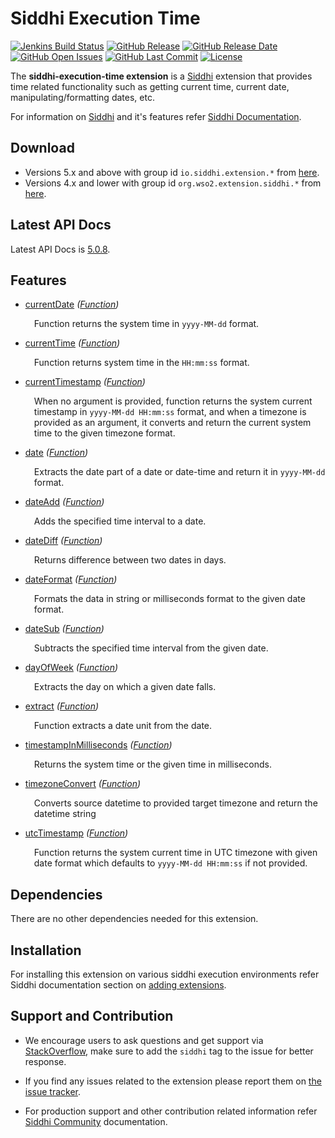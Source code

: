 Siddhi Execution Time
======================================

  [![Jenkins Build Status](https://wso2.org/jenkins/job/siddhi/job/siddhi-execution-time/badge/icon)](https://wso2.org/jenkins/job/siddhi/job/siddhi-execution-time/)
  [![GitHub Release](https://img.shields.io/github/release/siddhi-io/siddhi-execution-time.svg)](https://github.com/siddhi-io/siddhi-execution-time/releases)
  [![GitHub Release Date](https://img.shields.io/github/release-date/siddhi-io/siddhi-execution-time.svg)](https://github.com/siddhi-io/siddhi-execution-time/releases)
  [![GitHub Open Issues](https://img.shields.io/github/issues-raw/siddhi-io/siddhi-execution-time.svg)](https://github.com/siddhi-io/siddhi-execution-time/issues)
  [![GitHub Last Commit](https://img.shields.io/github/last-commit/siddhi-io/siddhi-execution-time.svg)](https://github.com/siddhi-io/siddhi-execution-time/commits/master)
  [![License](https://img.shields.io/badge/License-Apache%202.0-blue.svg)](https://opensource.org/licenses/Apache-2.0)

The **siddhi-execution-time extension** is a <a target="_blank" href="https://siddhi.io/">Siddhi</a> extension that provides time related functionality such as getting current time, current date, manipulating/formatting dates, etc.
 
For information on <a target="_blank" href="https://siddhi.io/">Siddhi</a> and it's features refer <a target="_blank" href="https://siddhi.io/redirect/docs.html">Siddhi Documentation</a>. 

## Download

* Versions 5.x and above with group id `io.siddhi.extension.*` from <a target="_blank" href="https://mvnrepository.com/artifact/io.siddhi.extension.execution.time/siddhi-execution-time/">here</a>.
* Versions 4.x and lower with group id `org.wso2.extension.siddhi.*` from <a target="_blank" href="https://mvnrepository.com/artifact/org.wso2.extension.siddhi.execution.time/siddhi-execution-time">here</a>.

## Latest API Docs 

Latest API Docs is <a target="_blank" href="https://siddhi-io.github.io/siddhi-execution-time/api/5.0.8">5.0.8</a>.

## Features

* <a target="_blank" href="https://siddhi-io.github.io/siddhi-execution-time/api/5.0.8/#currentdate-function">currentDate</a> *(<a target="_blank" href="http://siddhi.io/en/v5.1/docs/query-guide/#function">Function</a>)*<br> <div style="padding-left: 1em;"><p><p style="word-wrap: break-word;margin: 0;">Function returns the system time in <code>yyyy-MM-dd</code> format.</p></p></div>
* <a target="_blank" href="https://siddhi-io.github.io/siddhi-execution-time/api/5.0.8/#currenttime-function">currentTime</a> *(<a target="_blank" href="http://siddhi.io/en/v5.1/docs/query-guide/#function">Function</a>)*<br> <div style="padding-left: 1em;"><p><p style="word-wrap: break-word;margin: 0;">Function returns system time in the <code>HH:mm:ss</code> format.</p></p></div>
* <a target="_blank" href="https://siddhi-io.github.io/siddhi-execution-time/api/5.0.8/#currenttimestamp-function">currentTimestamp</a> *(<a target="_blank" href="http://siddhi.io/en/v5.1/docs/query-guide/#function">Function</a>)*<br> <div style="padding-left: 1em;"><p><p style="word-wrap: break-word;margin: 0;">When no argument is provided, function returns the system current timestamp in <code>yyyy-MM-dd HH:mm:ss</code> format, and when a timezone is provided as an argument, it converts and return the current system time to the given timezone format.</p></p></div>
* <a target="_blank" href="https://siddhi-io.github.io/siddhi-execution-time/api/5.0.8/#date-function">date</a> *(<a target="_blank" href="http://siddhi.io/en/v5.1/docs/query-guide/#function">Function</a>)*<br> <div style="padding-left: 1em;"><p><p style="word-wrap: break-word;margin: 0;">Extracts the date part of a date or date-time and return it in <code>yyyy-MM-dd</code> format.</p></p></div>
* <a target="_blank" href="https://siddhi-io.github.io/siddhi-execution-time/api/5.0.8/#dateadd-function">dateAdd</a> *(<a target="_blank" href="http://siddhi.io/en/v5.1/docs/query-guide/#function">Function</a>)*<br> <div style="padding-left: 1em;"><p><p style="word-wrap: break-word;margin: 0;">Adds the specified time interval to a date.</p></p></div>
* <a target="_blank" href="https://siddhi-io.github.io/siddhi-execution-time/api/5.0.8/#datediff-function">dateDiff</a> *(<a target="_blank" href="http://siddhi.io/en/v5.1/docs/query-guide/#function">Function</a>)*<br> <div style="padding-left: 1em;"><p><p style="word-wrap: break-word;margin: 0;">Returns difference between two dates in days.</p></p></div>
* <a target="_blank" href="https://siddhi-io.github.io/siddhi-execution-time/api/5.0.8/#dateformat-function">dateFormat</a> *(<a target="_blank" href="http://siddhi.io/en/v5.1/docs/query-guide/#function">Function</a>)*<br> <div style="padding-left: 1em;"><p><p style="word-wrap: break-word;margin: 0;">Formats the data in string or milliseconds format to the given date format.</p></p></div>
* <a target="_blank" href="https://siddhi-io.github.io/siddhi-execution-time/api/5.0.8/#datesub-function">dateSub</a> *(<a target="_blank" href="http://siddhi.io/en/v5.1/docs/query-guide/#function">Function</a>)*<br> <div style="padding-left: 1em;"><p><p style="word-wrap: break-word;margin: 0;">Subtracts the specified time interval from the given date.</p></p></div>
* <a target="_blank" href="https://siddhi-io.github.io/siddhi-execution-time/api/5.0.8/#dayofweek-function">dayOfWeek</a> *(<a target="_blank" href="http://siddhi.io/en/v5.1/docs/query-guide/#function">Function</a>)*<br> <div style="padding-left: 1em;"><p><p style="word-wrap: break-word;margin: 0;">Extracts the day on which a given date falls.</p></p></div>
* <a target="_blank" href="https://siddhi-io.github.io/siddhi-execution-time/api/5.0.8/#extract-function">extract</a> *(<a target="_blank" href="http://siddhi.io/en/v5.1/docs/query-guide/#function">Function</a>)*<br> <div style="padding-left: 1em;"><p><p style="word-wrap: break-word;margin: 0;">Function extracts a date unit from the date.</p></p></div>
* <a target="_blank" href="https://siddhi-io.github.io/siddhi-execution-time/api/5.0.8/#timestampinmilliseconds-function">timestampInMilliseconds</a> *(<a target="_blank" href="http://siddhi.io/en/v5.1/docs/query-guide/#function">Function</a>)*<br> <div style="padding-left: 1em;"><p><p style="word-wrap: break-word;margin: 0;">Returns the system time or the given time in milliseconds.</p></p></div>
* <a target="_blank" href="https://siddhi-io.github.io/siddhi-execution-time/api/5.0.8/#timezoneconvert-function">timezoneConvert</a> *(<a target="_blank" href="http://siddhi.io/en/v5.1/docs/query-guide/#function">Function</a>)*<br> <div style="padding-left: 1em;"><p><p style="word-wrap: break-word;margin: 0;">Converts source datetime to provided target timezone and return the datetime string</p></p></div>
* <a target="_blank" href="https://siddhi-io.github.io/siddhi-execution-time/api/5.0.8/#utctimestamp-function">utcTimestamp</a> *(<a target="_blank" href="http://siddhi.io/en/v5.1/docs/query-guide/#function">Function</a>)*<br> <div style="padding-left: 1em;"><p><p style="word-wrap: break-word;margin: 0;">Function returns the system current time in UTC timezone with given date format which defaults to <code>yyyy-MM-dd HH:mm:ss</code> if not provided.</p></p></div>

## Dependencies 

There are no other dependencies needed for this extension. 

## Installation

For installing this extension on various siddhi execution environments refer Siddhi documentation section on <a target="_blank" href="https://siddhi.io/redirect/add-extensions.html">adding extensions</a>.

## Support and Contribution

* We encourage users to ask questions and get support via <a target="_blank" href="https://stackoverflow.com/questions/tagged/siddhi">StackOverflow</a>, make sure to add the `siddhi` tag to the issue for better response.

* If you find any issues related to the extension please report them on <a target="_blank" href="https://github.com/siddhi-io/siddhi-execution-time/issues">the issue tracker</a>.

* For production support and other contribution related information refer <a target="_blank" href="https://siddhi.io/community/">Siddhi Community</a> documentation.
